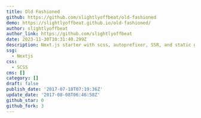 ```yaml
---
title: Old Fashioned
github: https://github.com/slightlyoffbeat/old-fashioned
demo: https://slightlyoffbeat.github.io/old-fashioned/
author: slightlyoffbeat
author_link: https://github.com/slightlyoffbeat
date: 2023-11-30T10:31:40.299Z
description: Next.js starter with scss, autoprefixer, SSR, and static generator
ssg:
  - Nextjs
css:
  - SCSS
cms: []
category: []
draft: false
publish_date: '2017-07-18T07:19:36Z'
update_date: '2017-08-08T06:46:58Z'
github_star: 0
github_fork: 3
---
```

